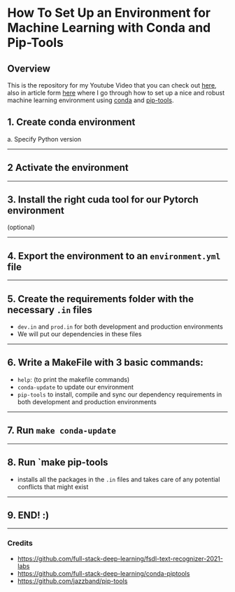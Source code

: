 # How To Set Up an Environment for Machine Learning with Conda and Pip-Tools

## Overview
This is the repository for my Youtube Video that you can check out [here](https://www.youtube.com/watch?v=-lcJhz795H0&t=7s), also in article form [here](https://lucas-soares.medium.com/setting-up-an-environment-for-machine-learning-with-conda-pip-tools-9e163cb13b92) where I go through how to set up a nice and robust machine learning environment using [conda](https://docs.anaconda.com/) and [pip-tools](https://github.com/jazzband/pip-tools).

## 1. Create conda environment
a. Specify Python version

---

## 2 Activate the environment

---

## 3. Install the right cuda tool for our Pytorch environment 

(optional)

---

## 4. Export the environment to an `environment.yml` file

---

## 5. Create the requirements folder with the necessary `.in` files
- `dev.in` and `prod.in` for both development and production environments
- We will put our dependencies in these files

---

## 6. Write a MakeFile with 3 basic commands:
- `help`: (to print the makefile commands)
- `conda-update` to update our environment
- `pip-tools` to install, compile and sync our dependency requirements in 
both development and production environments

---

## 7. Run `make conda-update`

---

## 8. Run `make pip-tools
- installs all the packages in the `.in` files and takes care of any potential
conflicts that might exist

---

## 9. END! :)

---

### Credits

- https://github.com/full-stack-deep-learning/fsdl-text-recognizer-2021-labs
- https://github.com/full-stack-deep-learning/conda-piptools
- https://github.com/jazzband/pip-tools

